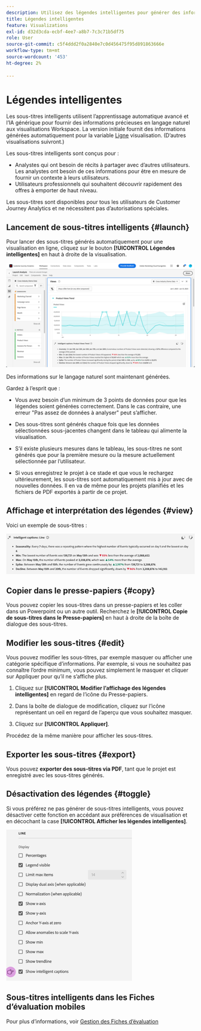 ```yaml
---
description: Utilisez des légendes intelligentes pour générer des informations en langage naturel afin de faire rapidement apparaître les tendances dans les visualisations.
title: Légendes intelligentes
feature: Visualizations
exl-id: d32d3cda-ecbf-4ee7-a8b7-7c3c71b5df75
role: User
source-git-commit: c5f4ddd2f0a2840e7c0d456475f95d891863666e
workflow-type: tm+mt
source-wordcount: '453'
ht-degree: 2%

---
```


# Légendes intelligentes

Les sous-titres intelligents utilisent l’apprentissage automatique avancé et l’IA générique pour fournir des informations précieuses en langage naturel aux visualisations Workspace. La version initiale fournit des informations générées automatiquement pour la variable [Ligne](line.md) visualisation. (D’autres visualisations suivront.)

Les sous-titres intelligents sont conçus pour :

* Analystes qui ont besoin de récits à partager avec d’autres utilisateurs. Les analystes ont besoin de ces informations pour être en mesure de fournir un contexte à leurs utilisateurs.
* Utilisateurs professionnels qui souhaitent découvrir rapidement des offres à emporter de haut niveau.

Les sous-titres sont disponibles pour tous les utilisateurs de Customer Journey Analytics et ne nécessitent pas d’autorisations spéciales.

## Lancement de sous-titres intelligents {#launch}

Pour lancer des sous-titres générés automatiquement pour une visualisation en ligne, cliquez sur le bouton **[!UICONTROL Légendes intelligentes]** en haut à droite de la visualisation.

![Lancer une fenêtre d’analyse présentant les sous-titres intelligents de la tendance des vues de produits. ](assets/intell-caps-1.png)

Des informations sur le langage naturel sont maintenant générées.

Gardez à l’esprit que :

* Vous avez besoin d’un minimum de 3 points de données pour que les légendes soient générées correctement. Dans le cas contraire, une erreur &quot;Pas assez de données à analyser&quot; peut s’afficher.

* Des sous-titres sont générés chaque fois que les données sélectionnées sous-jacentes changent dans le tableau qui alimente la visualisation.

* S’il existe plusieurs mesures dans le tableau, les sous-titres ne sont générés que pour la première mesure ou la mesure actuellement sélectionnée par l’utilisateur.

* Si vous enregistrez le projet à ce stade et que vous le rechargez ultérieurement, les sous-titres sont automatiquement mis à jour avec de nouvelles données. Il en va de même pour les projets planifiés et les fichiers de PDF exportés à partir de ce projet.

## Affichage et interprétation des légendes {#view}

Voici un exemple de sous-titres :

![Sous-titres intelligents pour la visualisation en ligne, y compris la saisonnalité, le nombre minimum, le nombre maximum, le pic et le déclin.](assets/captions.png)

## Copier dans le presse-papiers {#copy}

Vous pouvez copier les sous-titres dans un presse-papiers et les coller dans un Powerpoint ou un autre outil. Recherchez le **[!UICONTROL Copie de sous-titres dans le Presse-papiers]** en haut à droite de la boîte de dialogue des sous-titres.

## Modifier les sous-titres {#edit}

Vous pouvez modifier les sous-titres, par exemple masquer ou afficher une catégorie spécifique d’informations. Par exemple, si vous ne souhaitez pas connaître l’ordre minimum, vous pouvez simplement le masquer et cliquer sur Appliquer pour qu’il ne s’affiche plus.

1. Cliquez sur **[!UICONTROL Modifier l’affichage des légendes intelligentes]** en regard de l’icône du Presse-papiers.

1. Dans la boîte de dialogue de modification, cliquez sur l’icône représentant un oeil en regard de l’aperçu que vous souhaitez masquer.

1. Cliquez sur **[!UICONTROL Appliquer]**.

Procédez de la même manière pour afficher les sous-titres.

## Exporter les sous-titres {#export}

Vous pouvez **exporter des sous-titres via PDF**, tant que le projet est enregistré avec les sous-titres générés.

## Désactivation des légendes {#toggle}

Si vous préférez ne pas générer de sous-titres intelligents, vous pouvez désactiver cette fonction en accédant aux préférences de visualisation et en décochant la case **[!UICONTROL Afficher les légendes intelligentes]**.

![Options de visualisation en ligne présentant l’option permettant de décocher Afficher les sous-titres intelligents.](assets/toggle-captions.png)

## Sous-titres intelligents dans les Fiches d’évaluation mobiles

Pour plus d’informations, voir [Gestion des Fiches d’évaluation](/help/mobile-app/manage-scorecard.md)
